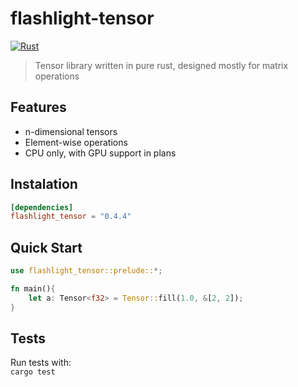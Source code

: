 # flashlight-tensor

[![Rust](https://github.com/Bejmach/flashlight_tensor/actions/workflows/rust.yml/badge.svg?event=push)](https://github.com/Bejmach/flashlight_tensor/actions/workflows/rust.yml)

> Tensor library written in pure rust, designed mostly for matrix operations

## Features
- n-dimensional tensors
- Element-wise operations
- CPU only, with GPU support in plans

## Instalation
```toml
[dependencies]
flashlight_tensor = "0.4.4"
```

## Quick Start
```rust
use flashlight_tensor::prelude::*;

fn main(){
    let a: Tensor<f32> = Tensor::fill(1.0, &[2, 2]);
}
```

## Tests
Run tests with:  
``cargo test``
